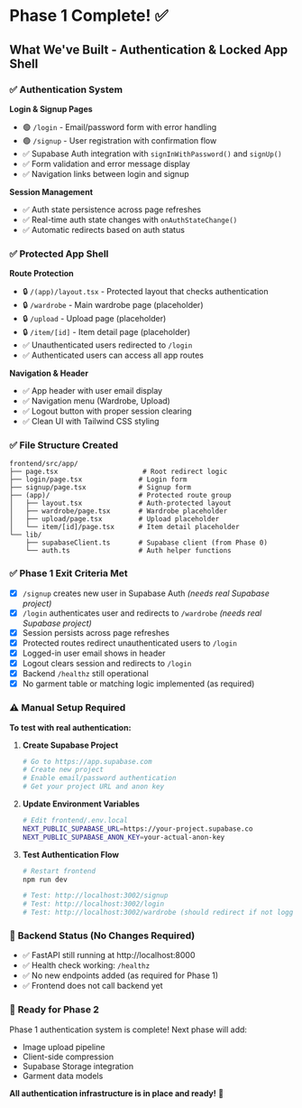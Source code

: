 # Phase 1 Complete! ✅

## What We've Built - Authentication & Locked App Shell

### ✅ Authentication System

**Login & Signup Pages**
- 🟢 `/login` - Email/password form with error handling
- 🟢 `/signup` - User registration with confirmation flow  
- ✅ Supabase Auth integration with `signInWithPassword()` and `signUp()`
- ✅ Form validation and error message display
- ✅ Navigation links between login and signup

**Session Management**
- ✅ Auth state persistence across page refreshes
- ✅ Real-time auth state changes with `onAuthStateChange()`
- ✅ Automatic redirects based on auth status

### ✅ Protected App Shell

**Route Protection**
- 🔒 `/(app)/layout.tsx` - Protected layout that checks authentication
- 🔒 `/wardrobe` - Main wardrobe page (placeholder)
- 🔒 `/upload` - Upload page (placeholder)
- 🔒 `/item/[id]` - Item detail page (placeholder)
- ✅ Unauthenticated users redirected to `/login`
- ✅ Authenticated users can access all app routes

**Navigation & Header**
- ✅ App header with user email display
- ✅ Navigation menu (Wardrobe, Upload)
- ✅ Logout button with proper session clearing
- ✅ Clean UI with Tailwind CSS styling

### ✅ File Structure Created

```
frontend/src/app/
├── page.tsx                     # Root redirect logic
├── login/page.tsx              # Login form
├── signup/page.tsx             # Signup form
├── (app)/                      # Protected route group
│   ├── layout.tsx              # Auth-protected layout
│   ├── wardrobe/page.tsx       # Wardrobe placeholder
│   ├── upload/page.tsx         # Upload placeholder
│   └── item/[id]/page.tsx      # Item detail placeholder
└── lib/
    ├── supabaseClient.ts       # Supabase client (from Phase 0)
    └── auth.ts                 # Auth helper functions
```

### ✅ Phase 1 Exit Criteria Met

- [x] `/signup` creates new user in Supabase Auth *(needs real Supabase project)*
- [x] `/login` authenticates user and redirects to `/wardrobe` *(needs real Supabase project)*
- [x] Session persists across page refreshes
- [x] Protected routes redirect unauthenticated users to `/login`
- [x] Logged-in user email shows in header
- [x] Logout clears session and redirects to `/login`
- [x] Backend `/healthz` still operational
- [x] No garment table or matching logic implemented (as required)

### ⚠️ Manual Setup Required

**To test with real authentication:**

1. **Create Supabase Project**
   ```bash
   # Go to https://app.supabase.com
   # Create new project
   # Enable email/password authentication
   # Get your project URL and anon key
   ```

2. **Update Environment Variables**
   ```bash
   # Edit frontend/.env.local
   NEXT_PUBLIC_SUPABASE_URL=https://your-project.supabase.co
   NEXT_PUBLIC_SUPABASE_ANON_KEY=your-actual-anon-key
   ```

3. **Test Authentication Flow**
   ```bash
   # Restart frontend
   npm run dev
   
   # Test: http://localhost:3002/signup
   # Test: http://localhost:3002/login
   # Test: http://localhost:3002/wardrobe (should redirect if not logged in)
   ```

### 🎯 **Backend Status (No Changes Required)**

- ✅ FastAPI still running at http://localhost:8000
- ✅ Health check working: `/healthz`
- ✅ No new endpoints added (as required for Phase 1)
- ✅ Frontend does not call backend yet

### 🚀 **Ready for Phase 2**

Phase 1 authentication system is complete! Next phase will add:
- Image upload pipeline  
- Client-side compression
- Supabase Storage integration
- Garment data models

**All authentication infrastructure is in place and ready!** 🎉
